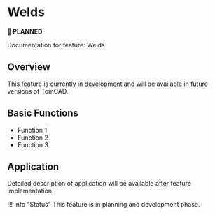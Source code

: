 # Welds

**🔄 PLANNED**

Documentation for feature: Welds

## Overview

This feature is currently in development and will be available in future versions of TomCAD.

## Basic Functions

- Function 1
- Function 2  
- Function 3

## Application

Detailed description of application will be available after feature implementation.

!!! info "Status"
    This feature is in planning and development phase.
